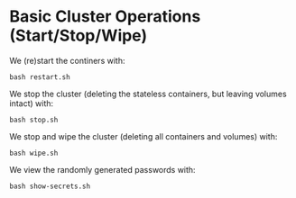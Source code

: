 # Basic Cluster Operations (Start/Stop/Wipe)

We (re)start the continers with:

```
bash restart.sh
```

We stop the cluster (deleting the stateless containers, but leaving volumes intact) with:

```
bash stop.sh
```

We stop and wipe the cluster (deleting all containers and volumes) with:

```
bash wipe.sh
```

We view the randomly generated passwords with:

```
bash show-secrets.sh
```
